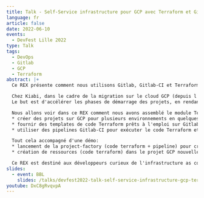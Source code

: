 ```yaml
---
title: Talk - Self-Service infrastructure pour GCP avec Terraform et Gitlab
language: fr
article: false
date: 2022-06-10
events:
  - DevFest Lille 2022
type: Talk
tags: 
  - DevOps
  - Gitlab
  - GCP
  - Terraform
abstract: |+
  Ce REX présente comment nous utilisons Gitlab, Gitlab-CI et Terraform pour construire une infrastructure GCP en self-service pour nos utilisateurs (squads/projets).

  Chez Kiabi, dans le cadre de la migration sur le cloud GCP (depuis l'été 2021), nous mettons à disposition de nos développeurs une project-factory, en self-service, pour de l'infrastructure cloud (VM/Databases/Buckets etc...).
  Le but est d'accélérer les phases de démarrage des projets, en rendant autonomes au maximum les développeurs sur le provisionning de l'infrastructure essentielle à leurs développements.

  Nous allons voir dans ce REX comment nous avons assemblé le module Terraform google-project-factory avec Gitlab et Gitlab-CI pour:
  * créer des projets sur GCP pour plusieurs environnements en quelques minutes
  * fournir des templates de code Terraform prêts à l'emploi sur Gitlab à nos développeurs
  * utiliser des pipelines Gitlab-CI pour exécuter le code Terraform et provisionner l'infrastructure de nos projets

  Tout cela accompagné d'une démo:
  * lancement de la project-factory (code terraform + pipeline) pour créer un projet GCP + Gitlab
  * création de ressources (code terraform) dans le projet GCP nouvellement créé

  Ce REX est destiné aux développeurs curieux de l'infrastructure as code, quelques notions de Terraform, Gitlab et GCP sont les bienvenues pour bien le comprendre.
slides:
  - event: BBL
    slides: /talks/devfest2022-talk-self-service-infrastructure-gcp-terraform-gitlab.pdf
youtube: DxC8gRvqvpA
---
```

